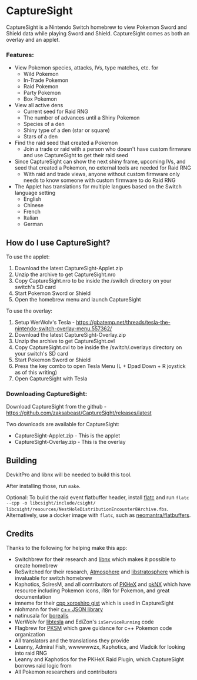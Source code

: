 # CaptureSight

CaptureSight is a Nintendo Switch homebrew to view Pokemon Sword and Shield data while playing Sword and Shield. CaptureSight comes as both an overlay and an applet.

### Features:

- View Pokemon species, attacks, IVs, type matches, etc. for
  - Wild Pokemon
  - In-Trade Pokemon
  - Raid Pokemon
  - Party Pokemon
  - Box Pokemon
- View all active dens
  - Current seed for Raid RNG
  - The number of advances until a Shiny Pokemon
  - Species of a den
  - Shiny type of a den (star or square)
  - Stars of a den
- Find the raid seed that created a Pokemon
  - Join a trade or raid with a person who doesn't have custom firmware and use CaptureSight to get their raid seed
- Since CaptureSight can show the next shiny frame, upcoming IVs, and seed that created a Pokemon, no external tools are needed for Raid RNG
  - With raid and trade views, anyone without custom firmware only needs to know someone with custom firmware to do Raid RNG
- The Applet has translations for multiple langues based on the Switch language setting
  - English
  - Chinese
  - French
  - Italian
  - German

## How do I use CaptureSight?

To use the applet:

1. Download the latest CaptureSight-Applet.zip
1. Unzip the archive to get CaptureSight.nro
1. Copy CaptureSight.nro to be inside the /switch directory on your switch's SD card
1. Start Pokemon Sword or Shield
1. Open the homebrew menu and launch CaptureSight

To use the overlay:

1. Setup WerWolv's Tesla - https://gbatemp.net/threads/tesla-the-nintendo-switch-overlay-menu.557362/
1. Download the latest CaptureSight-Overlay.zip
1. Unzip the archive to get CaptureSight.ovl
1. Copy CaptureSight.ovl to be inside the /switch/.overlays directory on your switch's SD card
1. Start Pokemon Sword or Shield
1. Press the key combo to open Tesla Menu (L + Dpad Down + R joystick as of this writing)
1. Open CaptureSight with Tesla

### Downloading CaptureSight:

Download CaptureSight from the github - https://github.com/zaksabeast/CaptureSight/releases/latest

Two downloads are available for CaptureSight:

- CaptureSight-Applet.zip - This is the applet
- CaptureSight-Overlay.zip - This is the overlay

## Building

DevkitPro and libnx will be needed to build this tool.

After installing those, run `make`.

Optional: To build the raid event flatbuffer header, install [flatc](https://google.github.io/flatbuffers/flatbuffers_guide_using_schema_compiler.html) and run `flatc --cpp -o libcsight/include/csight/ libcsight/resources/NestHoleDistributionEncounter8Archive.fbs`. Alternatively, use a docker image with `flatc`, such as [neomantra/flatbuffers](https://hub.docker.com/r/neomantra/flatbuffers).

## Credits

Thanks to the following for helping make this app:

- Switchbrew for their research and [libnx](https://github.com/switchbrew/libnx) which makes it possible to create homebrew
- ReSwitched for their research, [Atmosphere](https://github.com/Atmosphere-NX/Atmosphere) and [libstratosphere](https://github.com/Atmosphere-NX/libstratosphere) which is invaluable for switch homebrew
- Kaphotics, SciresM, and all contributors of [PKHeX](https://github.com/kwsch/PKHeX/) and [pkNX](https://github.com/kwsch/pkNX) which have resource including Pokemon icons, i18n for Pokemon, and great documentation
- imneme for their [cpp xoroshiro gist](https://gist.github.com/imneme/f76f4bb7b7f67ff0850199ab7c077bf7) which is used in CaptureSight
- nlohmann for their [c++ JSON library](https://github.com/nlohmann/json)
- natinusala for [borealis](https://github.com/natinusala/borealis)
- WerWolv for [libtesla](https://github.com/WerWolv/libtesla) and EdiZon's `isServiceRunning` code
- Flagbrew for [PKSM](https://github.com/FlagBrew/PKSM) which gave guidance for c++ Pokemon code organization
- All translators and the translations they provide
- Leanny, Admiral Fish, wwwwwwzx, Kaphotics, and Vladcik for looking into raid RNG
- Leanny and Kaphotics for the PKHeX Raid Plugin, which CaptureSight borrows raid logic from
- All Pokemon researchers and contributors
